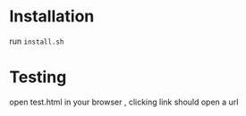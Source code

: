 # Installation
run `install.sh`

# Testing
open test.html in your browser , clicking link should open a url
